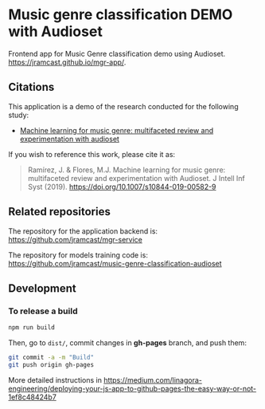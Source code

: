# Music genre classification DEMO with Audioset

Frontend app for Music Genre classification demo using Audioset. https://jramcast.github.io/mgr-app/.

## Citations

This application is a demo of the research conducted for the following study:

* [Machine learning for music genre: multifaceted review and experimentation with audioset](https://link.springer.com/article/10.1007/s10844-019-00582-9)

If you wish to reference this work, please cite it as:

> Ramírez, J. & Flores, M.J. Machine learning for music genre: multifaceted review and experimentation with Audioset. J Intell Inf Syst (2019). https://doi.org/10.1007/s10844-019-00582-9

## Related repositories

The repository for the application backend is: https://github.com/jramcast/mgr-service

The repository for models training code is: https://github.com/jramcast/music-genre-classification-audioset

## Development

### To release a build

```sh
npm run build
```

Then, go to `dist/`, commit changes in **gh-pages** branch, and push them:

```sh
git commit -a -m "Build"
git push origin gh-pages
```

More detailed instructions in https://medium.com/linagora-engineering/deploying-your-js-app-to-github-pages-the-easy-way-or-not-1ef8c48424b7

